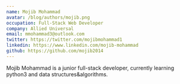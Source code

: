 ```yaml
---
name: Mojib Mohammad
avatar: /blog/authors/mojib.png
occupation: Full-Stack Web Developer
company: Allied Universal
email: mmohammad3@outlook.com
twitter: https://twitter.com/mojibmohammad1
linkedin: https://www.linkedin.com/mojib-mohammad
github: https://github.com/mojib2014
---
```


Mojib Mohammad is a junior full-stack developer, currently learning python3 and
data structures&algorithms.
